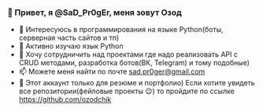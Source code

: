 ### 👋 Привет, я @SaD_Pr0gEr, меня зовут Озод 


- 👀 Интересуюсь в программирования на языке Python(боты, серверная часть сайтов и тп)
- 🌱 Активно изучаю язык Python 
- 💞️ Хочу сотрудничить над проектами где надо реализовать API c CRUD методами, разработка ботов(ВК, Telegram) и тому подобные)
- 📫 Можете меня найти по почте sad.pr0ger@gmail.com
- 📌 Этот аккаунт только для резюме и портфолио) Если хотите увидеть все репозитории(фейловые проекты :wink:) то пройдите по ссылке https://github.com/ozodchik

<!---
SaD-Pr0gEr/SaD-Pr0gEr is a ✨ special ✨ repository because its `README.md` (this file) appears on your GitHub profile.
You can click the Preview link to take a look at your changes.
--->
